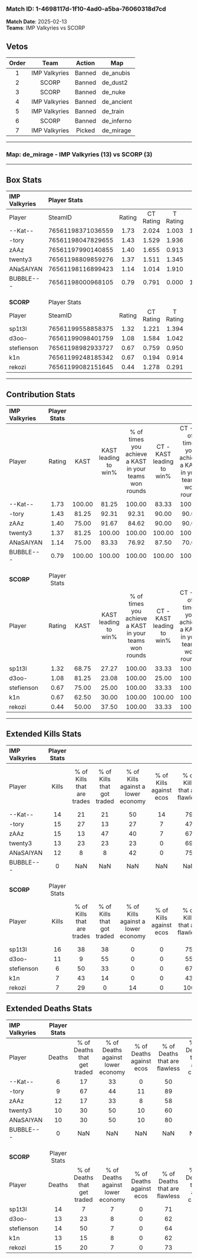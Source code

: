 ### Match ID: 1-4698117d-1f10-4ad0-a5ba-76060318d7cd  
**Match Date**: 2025-02-13  
**Teams**: IMP Valkyries vs SCORP  

## Vetos  

| Order | Team | Action | Map |
| :---: | :--: | :----: | --- |
| 1 | IMP Valkyries | Banned | de_anubis |
| 2 | SCORP | Banned | de_dust2 |
| 3 | SCORP | Banned | de_nuke |
| 4 | IMP Valkyries | Banned | de_ancient |
| 5 | IMP Valkyries | Banned | de_train |
| 6 | SCORP | Banned | de_inferno |
| 7 | IMP Valkyries | Picked | de_mirage |

---  

### **Map**: de_mirage - IMP Valkyries (13) vs SCORP (3)  
---  

## Box Stats  

| **IMP Valkyries** | Player Stats      |        |           |          |        |       |       |         |        |      |     |
| :- | :- | :-: | :-: | :-: | :-: | :-: | :-: | :-: | :-: | :-: | :-: |
| Player            | SteamID           | Rating | CT Rating | T Rating |  KAST  |  ADR  | Kills | Assists | Deaths | K/D  | HS% |
| --Kat--           | 76561198371036559 |  1.73  |   2.024   |  1.003   | 100.00 | 107.2 |  14   |    7    |   6    | 2.33 | 28  |
| -tory             | 76561198047829655 |  1.43  |   1.529   |  1.936   | 81.25  | 79.0  |  15   |    2    |   9    | 1.67 | 60  |
| zAAz              | 76561197990140855 |  1.40  |   1.655   |  0.913   | 75.00  | 112.1 |  15   |    4    |   12   | 1.25 | 66  |
| twenty3           | 76561198809859276 |  1.37  |   1.511   |  1.345   | 81.25  | 94.0  |  13   |    7    |   10   | 1.30 | 61  |
| ANaSAIYAN         | 76561198116899423 |  1.14  |   1.014   |  1.910   | 75.00  | 62.3  |  12   |    2    |   10   | 1.20 | 25  |
| BUBBLE---         | 76561198000968105 |  0.79  |   0.791   |  0.000   | 100.00 |  0.0  |   0   |    0    |   0    | 0.00 |  0  |
|                   |                   |        |           |          |        |       |       |         |        |      |     |
|                   |                   |        |           |          |        |       |       |         |        |      |     |
|                   |                   |        |           |          |        |       |       |         |        |      |     |
| **SCORP**         | Player Stats      |        |           |          |        |       |       |         |        |      |     |
| Player            | SteamID           | Rating | CT Rating | T Rating |  KAST  |  ADR  | Kills | Assists | Deaths | K/D  | HS% |
| sp1t3l            | 76561199558858375 |  1.32  |   1.221   |  1.394   | 68.75  | 103.5 |  16   |    4    |   14   | 1.14 | 75  |
| d3oo-             | 76561199098401759 |  1.08  |   1.584   |  1.042   | 81.25  | 75.9  |  11   |    3    |   13   | 0.85 | 45  |
| stefienson        | 76561198982933727 |  0.67  |   0.759   |  0.950   | 75.00  | 55.5  |   6   |    4    |   14   | 0.43 | 33  |
| k1n               | 76561199248185342 |  0.67  |   0.194   |  0.914   | 62.50  | 58.0  |   7   |    3    |   13   | 0.54 | 57  |
| rekozi            | 76561199082151645 |  0.44  |   1.278   |  0.291   | 50.00  | 37.6  |   7   |    2    |   15   | 0.47 | 57  |
---  

## Contribution Stats  

| **IMP Valkyries** | Player Stats |        |                      |                                                        |                           |                                                             |                          |                                                            |
| :- | :-: | :-: | :-: | :-: | :-: | :-: | :-: | :-: |
| Player            |    Rating    |  KAST  | KAST leading to win% | % of times you achieve a KAST in your teams won rounds | CT - KAST leading to win% | CT - % of times you achieve a KAST in your teams won rounds | T - KAST leading to win% | T - % of times you achieve a KAST in your teams won rounds |
| --Kat--           |     1.73     | 100.00 |        81.25         |                         100.00                         |           83.33           |                           100.00                            |          75.00           |                           100.00                           |
| -tory             |     1.43     | 81.25  |        92.31         |                         92.31                          |           90.00           |                            90.00                            |          100.00          |                           100.00                           |
| zAAz              |     1.40     | 75.00  |        91.67         |                         84.62                          |           90.00           |                            90.00                            |          100.00          |                           66.67                            |
| twenty3           |     1.37     | 81.25  |        100.00        |                         100.00                         |          100.00           |                           100.00                            |          100.00          |                           100.00                           |
| ANaSAIYAN         |     1.14     | 75.00  |        83.33         |                         76.92                          |           87.50           |                            70.00                            |          75.00           |                           100.00                           |
| BUBBLE---         |     0.79     | 100.00 |        100.00        |                         100.00                         |          100.00           |                           100.00                            |           0.00           |                            0.00                            |
|                   |              |        |                      |                                                        |                           |                                                             |                          |                                                            |
|                   |              |        |                      |                                                        |                           |                                                             |                          |                                                            |
|                   |              |        |                      |                                                        |                           |                                                             |                          |                                                            |
| **SCORP**         | Player Stats |        |                      |                                                        |                           |                                                             |                          |                                                            |
| Player            |    Rating    |  KAST  | KAST leading to win% | % of times you achieve a KAST in your teams won rounds | CT - KAST leading to win% | CT - % of times you achieve a KAST in your teams won rounds | T - KAST leading to win% | T - % of times you achieve a KAST in your teams won rounds |
| sp1t3l            |     1.32     | 68.75  |        27.27         |                         100.00                         |           33.33           |                           100.00                            |          25.00           |                           100.00                           |
| d3oo-             |     1.08     | 81.25  |        23.08         |                         100.00                         |           25.00           |                           100.00                            |          22.22           |                           100.00                           |
| stefienson        |     0.67     | 75.00  |        25.00         |                         100.00                         |           33.33           |                           100.00                            |          22.22           |                           100.00                           |
| k1n               |     0.67     | 62.50  |        30.00         |                         100.00                         |          100.00           |                           100.00                            |          22.22           |                           100.00                           |
| rekozi            |     0.44     | 50.00  |        37.50         |                         100.00                         |           33.33           |                           100.00                            |          40.00           |                           100.00                           |
---  

## Extended Kills Stats  

| **IMP Valkyries** | Player Stats |                            |                            |                                    |                         |                              |                                 |                                       |                    |           |
| :- | :-: | :-: | :-: | :-: | :-: | :-: | :-: | :-: | :-: | :-: |
| Player            |    Kills     | % of Kills that are trades | % of Kills that got traded | % of Kills against a lower economy | % of Kills against ecos | % of Kills that are flawless | % of Kills that are close duels | % of Kills that are assisted by flash | Pistol Round Kills | AWP Kills |
| --Kat--           |      14      |             21             |             21             |                 50                 |           14            |              79              |                7                |                   0                   |         1          |     0     |
| -tory             |      15      |             27             |             13             |                 27                 |            7            |              47              |                7                |                   0                   |         2          |     0     |
| zAAz              |      15      |             13             |             47             |                 40                 |            7            |              67              |                0                |                   7                   |         4          |     0     |
| twenty3           |      13      |             23             |             23             |                 23                 |            0            |              69              |                0                |                   0                   |         2          |     0     |
| ANaSAIYAN         |      12      |             8              |             8              |                 42                 |            0            |              75              |                0                |                  25                   |         1          |     7     |
| BUBBLE---         |      0       |            NaN             |            NaN             |                NaN                 |           NaN           |             NaN              |               NaN               |                  NaN                  |        null        |   null    |
|                   |              |                            |                            |                                    |                         |                              |                                 |                                       |                    |           |
|                   |              |                            |                            |                                    |                         |                              |                                 |                                       |                    |           |
|                   |              |                            |                            |                                    |                         |                              |                                 |                                       |                    |           |
| **SCORP**         | Player Stats |                            |                            |                                    |                         |                              |                                 |                                       |                    |           |
| Player            |    Kills     | % of Kills that are trades | % of Kills that got traded | % of Kills against a lower economy | % of Kills against ecos | % of Kills that are flawless | % of Kills that are close duels | % of Kills that are assisted by flash | Pistol Round Kills | AWP Kills |
| sp1t3l            |      16      |             38             |             38             |                 0                  |            0            |              75              |               19                |                   0                   |         0          |     0     |
| d3oo-             |      11      |             9              |             55             |                 0                  |            0            |              55              |                0                |                   9                   |         1          |     0     |
| stefienson        |      6       |             50             |             33             |                 0                  |            0            |              67              |               17                |                   0                   |         1          |     0     |
| k1n               |      7       |             43             |             14             |                 0                  |            0            |              43              |               14                |                   0                   |         1          |     0     |
| rekozi            |      7       |             29             |             0              |                 14                 |            0            |             100              |                0                |                   0                   |         0          |     0     |
## Extended Deaths Stats  

| **IMP Valkyries** | Player Stats |                             |                                   |                          |                               |                            |                           |               |
| :- | :-: | :-: | :-: | :-: | :-: | :-: | :-: | :-: |
| Player            |    Deaths    | % of Deaths that get traded | % of Deaths against lower economy | % of Deaths against ecos | % of Deaths that are flawless | % of Deaths that are close | % of Deaths while blinded | Deaths to AWP |
| --Kat--           |      6       |             17              |                33                 |            0             |              50               |             33             |             0             |       0       |
| -tory             |      9       |             67              |                44                 |            11            |              89               |             0              |             0             |       0       |
| zAAz              |      12      |             17              |                33                 |            8             |              58               |             8              |             0             |       0       |
| twenty3           |      10      |             30              |                50                 |            10            |              60               |             10             |             0             |       0       |
| ANaSAIYAN         |      10      |             30              |                50                 |            10            |              80               |             10             |            10             |       0       |
| BUBBLE---         |      0       |             NaN             |                NaN                |           NaN            |              NaN              |            NaN             |            NaN            |     null      |
|                   |              |                             |                                   |                          |                               |                            |                           |               |
|                   |              |                             |                                   |                          |                               |                            |                           |               |
|                   |              |                             |                                   |                          |                               |                            |                           |               |
| **SCORP**         | Player Stats |                             |                                   |                          |                               |                            |                           |               |
| Player            |    Deaths    | % of Deaths that get traded | % of Deaths against lower economy | % of Deaths against ecos | % of Deaths that are flawless | % of Deaths that are close | % of Deaths while blinded | Deaths to AWP |
| sp1t3l            |      14      |              7              |                 7                 |            0             |              71               |             0              |             7             |       2       |
| d3oo-             |      13      |             23              |                 8                 |            0             |              62               |             8              |            15             |       2       |
| stefienson        |      14      |             50              |                 7                 |            0             |              64               |             7              |             0             |       2       |
| k1n               |      13      |             15              |                 8                 |            0             |              62               |             0              |             8             |       1       |
| rekozi            |      15      |             20              |                 7                 |            0             |              73               |             0              |             0             |       0       |
